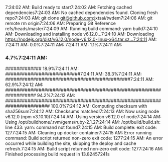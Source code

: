 7:24:02 AM: Build ready to start7:24:02 AM: Fetching cached dependencies7:24:03 AM: No cached dependencies found. Cloning fresh repo7:24:03 AM: git clone git@github.com:jxtsai/twdem7:24:06 AM: git remote rm origin7:24:06 AM: Preparing Git Reference refs/heads/master7:24:09 AM: Running build command: yarn build7:24:10 AM: Downloading and installing node v6.12.0...7:24:10 AM: Downloading https://nodejs.org/dist/v6.12.0/node-v6.12.0-linux-x64.tar.xz...7:24:11 AM: 7:24:11 AM:  0.0%7:24:11 AM: 7:24:11 AM:    1.1%7:24:11 AM: 
###                                                                        4.7%7:24:11 AM: 
#############                                                             18.9%7:24:11 AM: 
###########################7:24:11 AM:  38.3%7:24:11 AM: 
#############################################7:24:11 AM:  62.9%7:24:12 AM: 
###################################################################       94.2%7:24:12 AM: 
######################################################################## 100.0%7:24:12 AM: Computing checksum with sha256sum7:24:12 AM: Checksums matched!7:24:13 AM: Now using node v6.12.0 (npm v3.10.10)7:24:14 AM: Using version v6.12.0 of node7:24:14 AM: Using /opt/buildhome/.rvm/gems/ruby-2.1.27:24:14 AM: /opt/build/build.sh: line 433: yarn: command not found7:24:15 AM: Build complete: exit code: 1277:24:15 AM: Cleaning up docker container7:24:15 AM: Error running command: Build script returned non-zero exit code: 1277:24:15 AM: An error occurred while building the site, skipping the deploy and cache refresh.7:24:15 AM: Build script returned non-zero exit code: 1277:24:16 AM: Finished processing build request in 13.82457241s
